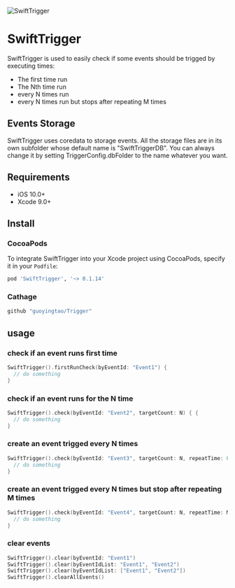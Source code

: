 ![SwiftTrigger](https://github.com/guoyingtao/repo/blob/master/images/Trigger.png)

# SwiftTrigger

SwiftTrigger is used to easily check if some events should be trigged by executing times:
- The first time run
- The Nth time run
- every N times run
- every N times run but stops after repeating M times

## Events Storage
SwiftTrigger uses coredata to storage events. All the storage files are in its own subfolder whose default name is "SwiftTriggerDB". You can always change it by setting TriggerConfig.dbFolder to the name whatever you want.

## Requirements

* iOS 10.0+
* Xcode 9.0+

## Install

### CocoaPods

To integrate SwiftTrigger into your Xcode project using CocoaPods, specify it in your `Podfile`:

```ruby
pod 'SwiftTrigger', '~> 0.1.14'
```

### Cathage

```ruby
github "guoyingtao/Trigger"
```

## usage

### check if an event runs first time
```swift
SwiftTrigger().firstRunCheck(byEventId: "Event1") {
  // do something
}
```

### check if an event runs for the N time
```swift
SwiftTrigger().check(byEventId: "Event2", targetCount: N) { {
  // do something
}
```

### create an event trigged every N times
```swift
SwiftTrigger().check(byEventId: "Event3", targetCount: N, repeatTime: 0) {
  // do something
}
```

### create an event trigged every N times but stop after repeating M times
```swift
SwiftTrigger().check(byEventId: "Event4", targetCount: N, repeatTime: M) {
  // do something
}
```

### clear events
```swift
SwiftTrigger().clear(byEventId: "Event1")
SwiftTrigger().clear(byEventIdList: "Event1", "Event2")
SwiftTrigger().clear(byEventIdList: ["Event1", "Event2"])
SwiftTrigger().clearAllEvents()
```


